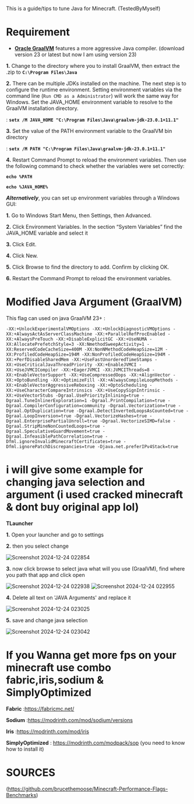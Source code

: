This is a guide/tips to tune Java for Minecraft.
(TestedByMyself)

Requirement
======


- [**Oracle GraalVM**](https://www.graalvm.org/downloads/) features a more aggressive Java compiler. (download version 23 or latest but now I am using version 23)
  
 **1.** Change to the directory where you to install GraalVM, then extract the .zip to **```C:\Program Files\Java```**
 
 **2.** There can be multiple JDKs installed on the machine. The next step is to configure the runtime environment. Setting environment variables via the command line (```Run CMD as a Administrator```) will work the same way for Windows.
Set the JAVA_HOME environment variable to resolve to the GraalVM installation directory.

:
**```setx /M JAVA_HOME "C:\Program Files\Java\graalvm-jdk-23.0.1+11.1"```**

 **3.** Set the value of the PATH environment variable to the GraalVM bin directory
 
 : 
 **```setx /M PATH "C:\Program Files\Java\graalvm-jdk-23.0.1+11.1"```**

 
**4.** Restart Command Prompt to reload the environment variables. Then use the following command to check whether the variables were set correctly:

 **```echo %PATH```**
 
**```echo %JAVA_HOME%```**

***Alternatively***, you can set up environment variables through a Windows GUI:

 **1.** Go to Windows Start Menu, then Settings, then Advanced.
 
 **2.** Click Environment Variables. In the section “System Variables” find the JAVA_HOME variable and select it 
 
 **3.** Click Edit.
 
 **4.** Click New.
 
 **5.** Click Browse to find the directory to add. Confirm by clicking OK.
 
 **6.** Restart the Command Prompt to reload the environment variables.

Modified Java Argument (GraalVM)
 ======


 This flag can used on java GraalVM 23+ :

 ```-XX:+UnlockExperimentalVMOptions -XX:+UnlockDiagnosticVMOptions -XX:+AlwaysActAsServerClassMachine -XX:+ParallelRefProcEnabled -XX:+AlwaysPreTouch -XX:+DisableExplicitGC -XX:+UseNUMA -XX:AllocatePrefetchStyle=3 -XX:NmethodSweepActivity=1 -XX:ReservedCodeCacheSize=400M -XX:NonNMethodCodeHeapSize=12M -XX:ProfiledCodeHeapSize=194M -XX:NonProfiledCodeHeapSize=194M -XX:+PerfDisableSharedMem -XX:+UseFastUnorderedTimeStamps -XX:+UseCriticalJavaThreadPriority -XX:+EnableJVMCI -XX:+UseJVMCICompiler -XX:+EagerJVMCI -XX:JVMCIThreads=8 -XX:+EnableVectorSupport -XX:+UseCompressedOops -XX:+AlignVector -XX:+OptoBundling -XX:+OptimizeFill -XX:+AlwaysCompileLoopMethods -XX:+EnableVectorAggressiveReboxing -XX:+OptoScheduling -XX:+UseCharacterCompareIntrinsics -XX:+UseCopySignIntrinsic -XX:+UseVectorStubs -Dgraal.UsePriorityInlining=true -Dgraal.TuneInlinerExploration=1 -Dgraal.PrintCompilation=true -Dgraal.CompilerConfiguration=community -Dgraal.Vectorization=true -Dgraal.OptDuplication=true -Dgraal.DetectInvertedLoopsAsCounted=true -Dgraal.LoopInversion=true -Dgraal.VectorizeHashes=true -Dgraal.EnterprisePartialUnroll=true -Dgraal.VectorizeSIMD=false -Dgraal.StripMineNonCountedLoops=true -Dgraal.SpeculativeGuardMovement=true -Dgraal.InfeasiblePathCorrelation=true -Dfml.ignoreInvalidMinecraftCertificates=true -Dfml.ignorePatchDiscrepancies=true -Djava.net.preferIPv4Stack=true```




 i will give some example for changing java selection and argument **(i used cracked minecraft & dont buy original app lol)**
 ======

 ****TLauncher****

 **1.** Open your launcher and go to settings

 **2.** then you select change
 
![Screenshot 2024-12-24 022854](https://github.com/user-attachments/assets/62b22106-8486-42f6-b596-657f335152c5)

**3.** now click browse to select java what will you use (GraalVM), find where you path that app and click open

![Screenshot 2024-12-24 022938](https://github.com/user-attachments/assets/aaf0d625-e8f5-40c6-87f6-36b9cdb5fcb9)  ![Screenshot 2024-12-24 022955](https://github.com/user-attachments/assets/d01a89a4-969a-412f-8e70-6783fea16a9f)

**4.** Delete all text on 'JAVA Arguments' and replace it

![Screenshot 2024-12-24 023025](https://github.com/user-attachments/assets/be30be53-5923-4956-b244-38b15c20021a)

**5.** save and change java selection

![Screenshot 2024-12-24 023042](https://github.com/user-attachments/assets/54300668-874e-49b4-a171-2239d1e31f4e)



**If you Wanna get more fps on your minecraft use combo fabric,iris,sodium & SimplyOptimized**
======

**Fabric** :https://fabricmc.net/

**Sodium** :https://modrinth.com/mod/sodium/versions

**Iris**   :https://modrinth.com/mod/iris

**SimplyOptimized** : https://modrinth.com/modpack/sop (you need to know how to install it)


SOURCES
======

(https://github.com/brucethemoose/Minecraft-Performance-Flags-Benchmarks)




 
